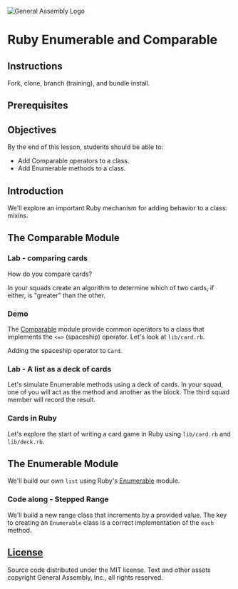 ![General Assembly Logo](http://i.imgur.com/ke8USTq.png)

# Ruby Enumerable and Comparable

## Instructions

Fork, clone, branch (training), and bundle install.

## Prerequisites

## Objectives

By the end of this lesson, students should be able to:

-   Add Comparable operators to a class.
-   Add Enumerable methods to a class.

## Introduction

We'll explore an important Ruby mechanism for adding behavior to a class:
mixins.

## The Comparable Module

### Lab - comparing cards

How do you compare cards?

In your squads create an algorithm to determine which of two cards, if either,
is "greater" than the other.

### Demo

The [Comparable](http://ruby-doc.org/core-2.3.0/Comparable.html) module provide
common operators to a class that implements the `<=>` (spaceship) operator.
Let's look at `lib/card.rb`.

Adding the spaceship operator to `Card`.

### Lab - A list as a deck of cards

Let's simulate Enumerable methods using a deck of cards.  In your squad, one of
you will act as the method and another as the block. The third squad member will
record the result.

### Cards in Ruby

Let's explore the start of writing a card game in Ruby using `lib/card.rb` and
`lib/deck.rb`.

## The Enumerable Module

We'll build our own `list` using Ruby's [Enumerable](http://ruby-doc.org/core-2.3.0/Enumerable.html) module.

### Code along - Stepped Range

We'll build a new range class that increments by a provided value.
The key to creating an `Enumerable` class is a correct implementation of the
 `each` method.

## [License](LICENSE)

Source code distributed under the MIT license. Text and other assets copyright
General Assembly, Inc., all rights reserved.
